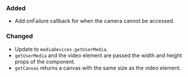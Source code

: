 ### Added
- Add onFailure callback for when the camera cannot be accessed.

### Changed
- Update to `mediaDevices.getUserMedia`.
- `getUserMedia` and the video element are passed the width and height props of the component.
- `getCanvas` returns a canvas with the same size as the video element.
